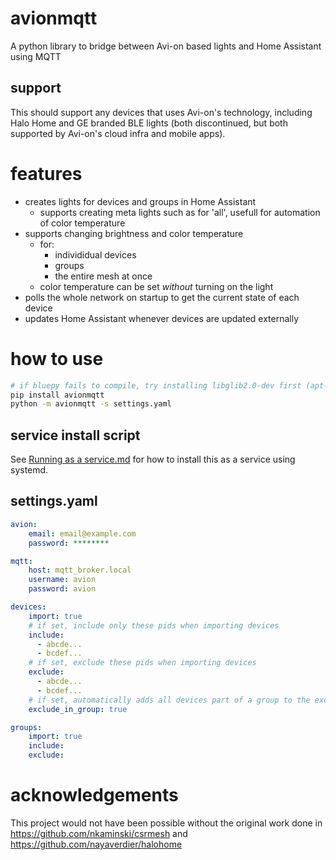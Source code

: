 # avionmqtt

A python library to bridge between Avi-on based lights and Home Assistant using MQTT

## support
This should support any devices that uses Avi-on's technology, including Halo Home and GE branded BLE lights (both discontinued, but both supported by Avi-on's cloud infra and mobile apps).

# features
- creates lights for devices and groups in Home Assistant
  - supports creating meta lights such as for 'all', usefull for automation of color temperature
- supports changing brightness and color temperature
  - for:
    - individidual devices
    - groups
    - the entire mesh at once
  - color temperature can be set *without* turning on the light
- polls the whole network on startup to get the current state of each device
- updates Home Assistant whenever devices are updated externally

# how to use

```bash
# if bluepy fails to compile, try installing libglib2.0-dev first (apt-get install libglib2.0-dev)
pip install avionmqtt
python -m avionmqtt -s settings.yaml
```
 ## service install script
 See [Running as a service.md](resources/Running%20as%20a%20service.md) for how to install this as a service using systemd.

## settings.yaml

```yaml
avion:
    email: email@example.com
    password: ********

mqtt:
    host: mqtt_broker.local
    username: avion
    password: avion

devices:
    import: true
    # if set, include only these pids when importing devices
    include:
      - abcde...
      - bcdef...
    # if set, exclude these pids when importing devices
    exclude:
      - abcde...
      - bcdef...
    # if set, automatically adds all devices part of a group to the exclude list
    exclude_in_group: true

groups:
    import: true
    include:
    exclude:

```

# acknowledgements
This project would not have been possible without the original work done in https://github.com/nkaminski/csrmesh and https://github.com/nayaverdier/halohome
